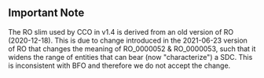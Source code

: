 ## Important Note
The RO slim used by CCO in v1.4 is derived from an old version of RO (2020-12-18). This is due to change introduced in the 2021-06-23 version of RO that changes the meaning of RO_0000052 & RO_0000053, such that it widens the range of entities that can bear (now \"characterize\") a SDC. This is inconsistent with BFO and therefore we do not accept the change.
